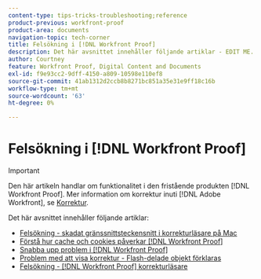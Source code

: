 ```yaml
---
content-type: tips-tricks-troubleshooting;reference
product-previous: workfront-proof
product-area: documents
navigation-topic: tech-corner
title: Felsökning i [!DNL Workfront Proof]
description: Det här avsnittet innehåller följande artiklar - EDIT ME.
author: Courtney
feature: Workfront Proof, Digital Content and Documents
exl-id: f9e93cc2-9dff-4150-a809-10598e110ef8
source-git-commit: 41ab1312d2ccb8b8271bc851a35e31e9ff18c16b
workflow-type: tm+mt
source-wordcount: '63'
ht-degree: 0%

---
```


# Felsökning i [!DNL Workfront Proof]

>[!IMPORTANT]
>
>Den här artikeln handlar om funktionalitet i den fristående produkten [!DNL Workfront Proof]. Mer information om korrektur inuti [!DNL Adobe Workfront], se [Korrektur](../../../review-and-approve-work/proofing/proofing.md).

Det här avsnittet innehåller följande artiklar:

* [Felsökning - skadat gränssnittsteckensnitt i korrekturläsare på Mac](../../../workfront-proof/wp-tech-corner/troubleshooting/corrupted-interface-font-pv-mac.md)
* [Förstå hur cache och cookies påverkar [!DNL Workfront Proof]](../../../workfront-proof/wp-tech-corner/troubleshooting/how-cache-cookies-affect-pv.md)
* [Snabba upp problem i [!DNL Workfront Proof]](../../../workfront-proof/wp-tech-corner/troubleshooting/speed-issue.md)
* [Problem med att visa korrektur - Flash-delade objekt förklaras](../../../workfront-proof/wp-tech-corner/troubleshooting/view-proof-flash-shared-object.md)
* [Felsökning - [!DNL Workfront Proof] korrekturläsare](../../../workfront-proof/wp-tech-corner/troubleshooting/proofing-viewer.md)
